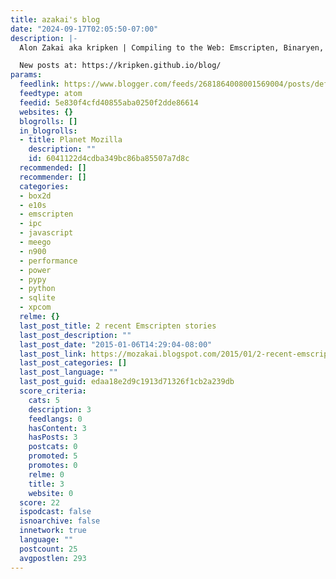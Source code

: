 ```yaml
---
title: azakai's blog
date: "2024-09-17T02:05:50-07:00"
description: |-
  Alon Zakai aka kripken | Compiling to the Web: Emscripten, Binaryen, asm.js, WebAssembly, etc.

  New posts at: https://kripken.github.io/blog/
params:
  feedlink: https://www.blogger.com/feeds/2681864008001569004/posts/default
  feedtype: atom
  feedid: 5e830f4cfd40855aba0250f2dde86614
  websites: {}
  blogrolls: []
  in_blogrolls:
  - title: Planet Mozilla
    description: ""
    id: 6041122d4cdba349bc86ba85507a7d8c
  recommended: []
  recommender: []
  categories:
  - box2d
  - e10s
  - emscripten
  - ipc
  - javascript
  - meego
  - n900
  - performance
  - power
  - pypy
  - python
  - sqlite
  - xpcom
  relme: {}
  last_post_title: 2 recent Emscripten stories
  last_post_description: ""
  last_post_date: "2015-01-06T14:29:04-08:00"
  last_post_link: https://mozakai.blogspot.com/2015/01/2-recent-emscripten-stories.html
  last_post_categories: []
  last_post_language: ""
  last_post_guid: edaa18e2d9c1913d71326f1cb2a239db
  score_criteria:
    cats: 5
    description: 3
    feedlangs: 0
    hasContent: 3
    hasPosts: 3
    postcats: 0
    promoted: 5
    promotes: 0
    relme: 0
    title: 3
    website: 0
  score: 22
  ispodcast: false
  isnoarchive: false
  innetwork: true
  language: ""
  postcount: 25
  avgpostlen: 293
---
```

